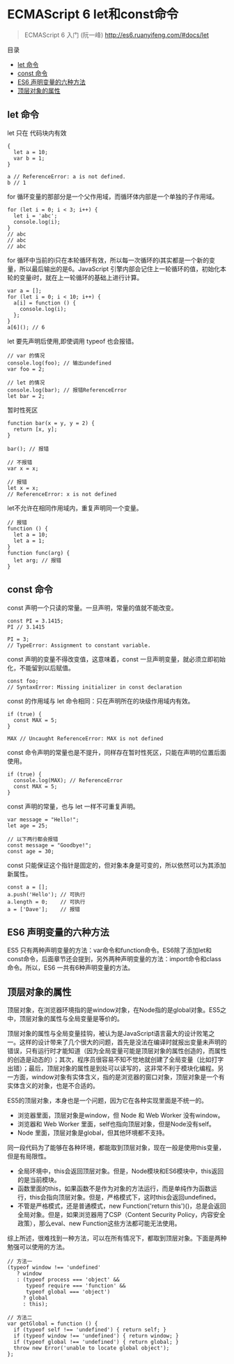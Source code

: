 # ECMAScript 6 let和const命令

> ECMAScript 6 入门 (阮一峰) http://es6.ruanyifeng.com/#docs/let

目录

- [let 命令](#let-命令)
- [const 命令](#const-命令)
- [ES6 声明变量的六种方法](#es6-声明变量的六种方法)
- [顶层对象的属性](#顶层对象的属性)

## let 命令

let 只在 代码块内有效

    {
      let a = 10;
      var b = 1;
    }
    
    a // ReferenceError: a is not defined.
    b // 1

for 循环变量的那部分是一个父作用域，而循环体内部是一个单独的子作用域。

    for (let i = 0; i < 3; i++) {
      let i = 'abc';
      console.log(i);
    }
    // abc
    // abc
    // abc

for 循环中当前的i只在本轮循环有效，所以每一次循环的i其实都是一个新的变量，所以最后输出的是6。JavaScript 引擎内部会记住上一轮循环的值，初始化本轮的变量i时，就在上一轮循环的基础上进行计算。

    var a = [];
    for (let i = 0; i < 10; i++) {
      a[i] = function () {
        console.log(i);
      };
    }
    a[6](); // 6

let 要先声明后使用,即使调用 typeof 也会报错。

    // var 的情况
    console.log(foo); // 输出undefined
    var foo = 2;
    
    // let 的情况
    console.log(bar); // 报错ReferenceError
    let bar = 2;

暂时性死区

    function bar(x = y, y = 2) {
      return [x, y];
    }
    
    bar(); // 报错

    // 不报错
    var x = x;
    
    // 报错
    let x = x;
    // ReferenceError: x is not defined

let不允许在相同作用域内，重复声明同一个变量。

    // 报错
    function () {
      let a = 10;
      let a = 1;
    }
    function func(arg) {
      let arg; // 报错
    }

## const 命令

const 声明一个只读的常量。一旦声明，常量的值就不能改变。

    const PI = 3.1415;
    PI // 3.1415
    
    PI = 3;
    // TypeError: Assignment to constant variable.

const 声明的变量不得改变值，这意味着，const 一旦声明变量，就必须立即初始化，不能留到以后赋值。

    const foo;
    // SyntaxError: Missing initializer in const declaration

const 的作用域与 let 命令相同：只在声明所在的块级作用域内有效。

    if (true) {
      const MAX = 5;
    }
    
    MAX // Uncaught ReferenceError: MAX is not defined

const 命令声明的常量也是不提升，同样存在暂时性死区，只能在声明的位置后面使用。

    if (true) {
      console.log(MAX); // ReferenceError
      const MAX = 5;
    }

const 声明的常量，也与 let 一样不可重复声明。

    var message = "Hello!";
    let age = 25;
    
    // 以下两行都会报错
    const message = "Goodbye!";
    const age = 30;

const 只能保证这个指针是固定的，但对象本身是可变的，所以依然可以为其添加新属性。

    const a = [];
    a.push('Hello'); // 可执行
    a.length = 0;    // 可执行
    a = ['Dave'];    // 报错

## ES6 声明变量的六种方法

ES5 只有两种声明变量的方法：var命令和function命令。ES6除了添加let和const命令，后面章节还会提到，另外两种声明变量的方法：import命令和class命令。所以，ES6 一共有6种声明变量的方法。

## 顶层对象的属性

顶层对象，在浏览器环境指的是window对象，在Node指的是global对象。ES5之中，顶层对象的属性与全局变量是等价的。

顶层对象的属性与全局变量挂钩，被认为是JavaScript语言最大的设计败笔之一。这样的设计带来了几个很大的问题，首先是没法在编译时就报出变量未声明的错误，只有运行时才能知道（因为全局变量可能是顶层对象的属性创造的，而属性的创造是动态的）；其次，程序员很容易不知不觉地就创建了全局变量（比如打字出错）；最后，顶层对象的属性是到处可以读写的，这非常不利于模块化编程。另一方面，window对象有实体含义，指的是浏览器的窗口对象，顶层对象是一个有实体含义的对象，也是不合适的。

ES5的顶层对象，本身也是一个问题，因为它在各种实现里面是不统一的。

- 浏览器里面，顶层对象是window，但 Node 和 Web Worker 没有window。
- 浏览器和 Web Worker 里面，self也指向顶层对象，但是Node没有self。
- Node 里面，顶层对象是global，但其他环境都不支持。

同一段代码为了能够在各种环境，都能取到顶层对象，现在一般是使用this变量，但是有局限性。

- 全局环境中，this会返回顶层对象。但是，Node模块和ES6模块中，this返回的是当前模块。
- 函数里面的this，如果函数不是作为对象的方法运行，而是单纯作为函数运行，this会指向顶层对象。但是，严格模式下，这时this会返回undefined。
- 不管是严格模式，还是普通模式，new Function('return this')()，总是会返回全局对象。但是，如果浏览器用了CSP（Content Security Policy，内容安全政策），那么eval、new Function这些方法都可能无法使用。

综上所述，很难找到一种方法，可以在所有情况下，都取到顶层对象。下面是两种勉强可以使用的方法。

    // 方法一
    (typeof window !== 'undefined'
       ? window
       : (typeof process === 'object' &&
          typeof require === 'function' &&
          typeof global === 'object')
         ? global
         : this);
    
    // 方法二
    var getGlobal = function () {
      if (typeof self !== 'undefined') { return self; }
      if (typeof window !== 'undefined') { return window; }
      if (typeof global !== 'undefined') { return global; }
      throw new Error('unable to locate global object');
    };